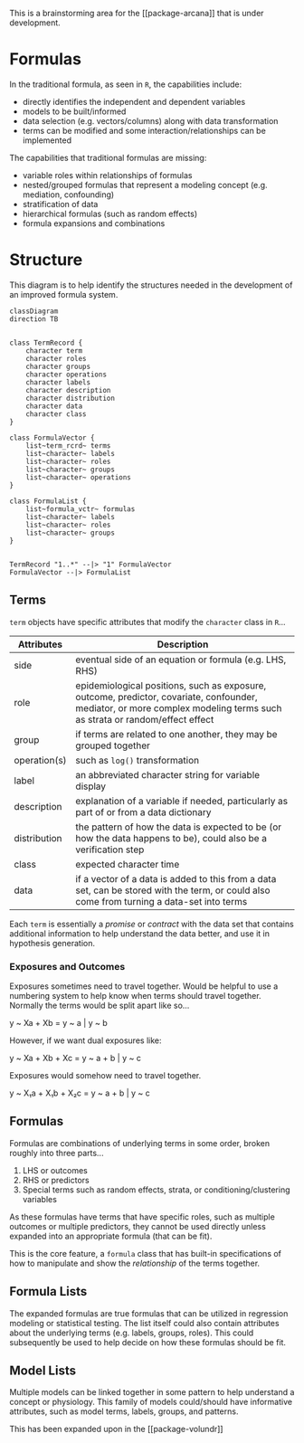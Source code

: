 
This is a brainstorming area for the [[package-arcana]] that is under development.

# Formulas 

In the traditional formula, as seen in `R`, the capabilities include:

- directly identifies the independent and dependent variables 
- models to be built/informed
- data selection (e.g. vectors/columns) along with data transformation
- terms can be modified and some interaction/relationships can be implemented

The capabilities that traditional formulas are missing:

- variable roles within relationships of formulas
- nested/grouped formulas that represent a modeling concept (e.g. mediation, confounding)
- stratification of data
- hierarchical formulas (such as random effects)
- formula expansions and combinations

# Structure

This diagram is to help identify the structures needed in the development of an improved formula system.

```mermaid
classDiagram
direction TB


class TermRecord {
	character term
	character roles
	character groups
	character operations
	character labels
	character description
	character distribution
	character data
	character class
}

class FormulaVector {
	list~term_rcrd~ terms
	list~character~ labels
	list~character~ roles
	list~character~ groups
	list~character~ operations
}

class FormulaList {
	list~formula_vctr~ formulas
	list~character~ labels
	list~character~ roles
	list~character~ groups
}


TermRecord "1..*" --|> "1" FormulaVector
FormulaVector --|> FormulaList
```

## Terms

`term` objects have specific attributes that modify the `character` class in `R`...

| Attributes | Description |
| --- | --- |
| side | eventual side of an equation or formula (e.g. LHS, RHS) |
| role | epidemiological positions, such as exposure, outcome, predictor, covariate, confounder, mediator, or more complex modeling terms such as strata or random/effect effect |
| group | if terms are related to one another, they may be grouped together |
| operation(s) | such as `log()` transformation |
| label | an abbreviated character string for variable display |
| description | explanation of a variable if needed, particularly as part of or from a data dictionary |
| distribution | the pattern of how the data is expected to be (or how the data happens to be), could also be a verification step |
| class | expected character time | 
| data | if a vector of a data is added to this from a data set, can be stored with the term, or could also come from turning a data-set into terms |

Each `term` is essentially a *promise* or *contract* with the data set that contains additional information to help understand the data better, and use it in hypothesis generation.

### Exposures and Outcomes

Exposures sometimes need to travel together. Would be helpful to use a numbering system to help know when terms should travel together. Normally the terms would be split apart like so...

y ~ Xa + Xb = y ~ a | y ~ b

However, if we want dual exposures like:

y ~ Xa + Xb + Xc = y ~ a + b | y ~ c

Exposures would somehow need to travel together.

y ~ X₁a + X₁b + X₂c = y ~ a + b | y ~ c

## Formulas

Formulas are combinations of underlying terms in some order, broken roughly into three parts...

1. LHS or outcomes
2. RHS or predictors
3. Special terms such as random effects, strata, or conditioning/clustering variables

As these formulas have terms that have specific roles, such as multiple outcomes or multiple predictors, they cannot be used directly unless expanded into an appropriate formula (that can be fit). 

This is the core feature, a `formula` class that has built-in specifications of how to manipulate and show the *relationship* of the terms together.


## Formula Lists

The expanded formulas are true formulas that can be utilized in regression modeling or statistical testing. The list itself could also contain attributes about the underlying terms (e.g. labels, groups, roles). This could subsequently be used to help decide on how these formulas should be fit.

## Model Lists

Multiple models can be linked together in some pattern to help understand a concept or physiology. This family of models could/should have informative attributes, such as model terms, labels, groups, and patterns.

This has been expanded upon in the [[package-volundr]]
